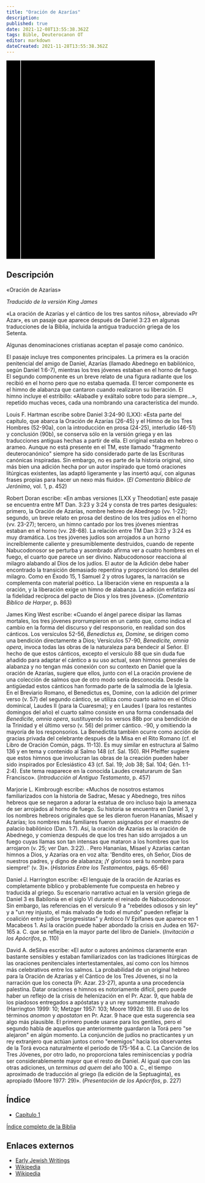 ```yaml
---
title: "Oración de Azarías"
description: 
published: true
date: 2021-12-08T13:55:38.362Z
tags: Bible, Deuterocanon OT
editor: markdown
dateCreated: 2021-11-28T13:55:38.362Z
---
```


<div class="urantiapedia-book-front urantiapedia-book-apocrypha">
<svg xmlns="http://www.w3.org/2000/svg"
	width="102.6mm" height="136.8mm"
	viewBox="0 0 102.6 136.8" version="1.1">
	<g transform="translate(-7,-5)">
		<rect width="9.6" height="136.8" x="7" y="5" />
		<rect width="96.9" height="136.8" x="17" y="5" />
		<text style="font-size:5px" x="61" y="22">DEUTEROCANON</text>
		<text style="font-size:4px" x="61" y="125">King James Version</text>
		<text style="font-size:9px" x="61" y="60">Oración de Azarías</text>
	</g>
</svg>
</div>

## Descripción

«Oración de Azarías»

_Traducido de la versión King James_

«La oración de Azarías y el cántico de los tres santos niños», abreviado «Pr Azar», es un pasaje que aparece después de Daniel 3:23 en algunas traducciones de la Biblia, incluida la antigua traducción griega de los Setenta.

Algunas denominaciones cristianas aceptan el pasaje como canónico.

El pasaje incluye tres componentes principales. La primera es la oración penitencial del amigo de Daniel, Azarías (llamado Abednego en babilónico, según Daniel 1:6-7), mientras los tres jóvenes estaban en el horno de fuego. El segundo componente es un breve relato de una figura radiante que los recibió en el horno pero que no estaba quemada. El tercer componente es el himno de alabanza que cantaron cuando realizaron su liberación. El himno incluye el estribillo: «Alabadle y exáltalo sobre todo para siempre...», repetido muchas veces, cada una nombrando una característica del mundo.

Louis F. Hartman escribe sobre Daniel 3:24-90 (LXX): «Esta parte del capítulo, que abarca la Oración de Azarías (26-45) y el Himno de los Tres Hombres (52-90a), con la introducción en prosa (24-25), interludio (46-51) y conclusión (90b), se conserva sólo en la versión griega y en las traducciones antiguas hechas a partir de ella. El original estaba en hebreo o arameo. Aunque no está presente en el TM, este llamado "fragmento deuterocanónico" siempre ha sido considerado parte de las Escrituras canónicas inspiradas. Sin embargo, no es parte de la historia original, sino más bien una adición hecha por un autor inspirado que tomó oraciones litúrgicas existentes, las adaptó ligeramente y las insertó aquí, con algunas frases propias para hacer un nexo más fluido». (_El Comentario Bíblico de Jerónimo_, vol. 1, p. 452)

Robert Doran escribe: «En ambas versiones \[LXX y Theodotian\] este pasaje se encuentra entre MT Dan. 3:23 y 3:24 y consta de tres partes desiguales: primero, la Oración de Azarías, nombre hebreo de Abednego (vv. 1-22); segundo, un breve relato en prosa del destino de los tres judíos en el horno (vv. 23-27); tercero, un himno cantado por los tres jóvenes mientras estaban en el horno (vv. 28-68). La relación entre TM Dan 3:23 y 3:24 es muy dramática. Los tres jóvenes judíos son arrojados a un horno increíblemente caliente y presumiblemente destruidos, cuando de repente Nabucodonosor se perturba y asombrado afirma ver a cuatro hombres en el fuego, el cuarto que parece un ser divino. Nabucodonosor reacciona al milagro alabando al Dios de los judíos. El autor de la Adición debe haber encontrado la transición demasiado repentina y proporcionó los detalles del milagro. Como en Éxodo 15, 1 Samuel 2 y otros lugares, la narración se complementa con material poético. La liberación viene en respuesta a la oración, y la liberación exige un himno de alabanza. La adición enfatiza así la fidelidad recíproca del pacto de Dios y los tres jóvenes». (_Comentario Bíblico de Harper_, p. 863)

James King West escribe: «Cuando el ángel parece disipar las llamas mortales, los tres jóvenes prorrumpieron en un canto que, como indica el cambio en la forma del discurso y del responsorio, en realidad son dos cánticos. Los versículos 52-56, _Benedictus es, Domine_, se dirigen como una bendición directamente a Dios; Versículos 57-90, _Benedicite, omnia opera_, invoca todas las obras de la naturaleza para bendecir al Señor. El hecho de que estos cánticos, excepto el versículo 88 que sin duda fue añadido para adaptar el cántico a su uso actual, sean himnos generales de alabanza y no tengan más conexión con su contexto en Daniel que la oración de Azarías, sugiere que ellos, junto con el La oración proviene de una colección de salmos que de otro modo sería desconocida. Desde la antigüedad estos cánticos han formado parte de la salmodia de la Iglesia. En el Breviario Romano, el Benedictus es, Domine, con la adición del primer verso (v. 57) del segundo cántico, se utiliza como cuarto salmo en el Oficio dominical, Laudes II (para la Cuaresma); y en Laudes I (para los restantes domingos del año) el cuarto salmo consiste en una forma condensada del _Benedicite, omnia opera_, sustituyendo los versos 88b por una bendición de la Trinidad y el último verso (v. 56) del primer cántico. -90, y omitiendo la mayoría de los responsorios. La Benedictita también ocurre como acción de gracias privada del celebrante después de la Misa en el Rito Romano (cf. el Libro de Oración Común, págs. 11-13). Es muy similar en estructura al Salmo 136 y en tema y contenido al Salmo 148 (cf. Sal. 150). RH Pfeiffer sugiere que estos himnos que involucran las obras de la creación pueden haber sido inspirados por Eclesiástico 43 (cf. Sal. 19; Job 38; Sal. 104; Gén. 1:1-2:4). Este tema reaparece en la conocida Laudes creaturarum de San Francisco». (_Introducción al Antiguo Testamento_, p. 457)

Marjorie L. Kimbrough escribe: «Muchos de nosotros estamos familiarizados con la historia de Sadrac, Mesac y Abednego, tres niños hebreos que se negaron a adorar la estatua de oro incluso bajo la amenaza de ser arrojados al horno de fuego. Su historia se encuentra en Daniel 3, y los nombres hebreos originales que se les dieron fueron Hananías, Misael y Azarías; los nombres más familiares fueron asignados por el maestro de palacio babilónico (Dan. 1:7). Así, la oración de Azarías es la oración de Abednego, y comienza después de que los tres han sido arrojados a un fuego cuyas llamas son tan intensas que mataron a los hombres que los arrojaron (v. 25; ver Dan. 3:22). . Pero Hananías, Misael y Azarías cantan himnos a Dios, y Azarías ora en voz alta: 'Bendito eres, oh Señor, Dios de nuestros padres, y digno de alabanza; ¡Y glorioso será tu nombre para siempre!' (v. 3)». (_Historias Entre los Testamentos_, págs. 65-66)

Daniel J. Harrington escribe: «El lenguaje de la oración de Azarías es completamente bíblico y probablemente fue compuesta en hebreo y traducida al griego. Su escenario narrativo actual en la versión griega de Daniel 3 es Babilonia en el siglo VI durante el reinado de Nabucodonosor. Sin embargo, las referencias en el versículo 9 a "rebeldes odiosos y sin ley" y a "un rey injusto, el más malvado de todo el mundo" pueden reflejar la coalición entre judíos "progresistas" y Antíoco IV Epífanes que aparece en 1 Macabeos 1. Así la oración puede haber abordado la crisis en Judea en 167-165 a. C. que se refleja en la mayor parte del libro de Daniel». (_Invitación a los Apócrifos_, p. 110)

David A. deSilva escribe: «El autor o autores anónimos claramente eran bastante sensibles y estaban familiarizados con las tradiciones litúrgicas de las oraciones penitenciales intertestamentales, así como con los himnos más celebrativos entre los salmos. La probabilidad de un original hebreo para la Oración de Azarías y el Cántico de los Tres Jóvenes, si no la narración que los conecta (Pr. Azar. 23-27), apunta a una procedencia palestina. Datar oraciones e himnos es notoriamente difícil, pero puede haber un reflejo de la crisis de helenización en el Pr. Azar. 9, que habla de los piadosos entregados a apóstatas y a un rey sumamente malvado (Harrington 1999: 10; Metzger 1957: 103; Moore 1992d: 19). El uso de los términos _anomon_ y _apostaton_ en Pr. Azar. 9 hace que esta sugerencia sea algo más plausible. El primero puede usarse para los gentiles, pero el segundo habla de aquellos que anteriormente guardaron la Torá pero "se alejaron" en algún momento. La conjunción de judíos no practicantes y un rey extranjero que actúan juntos como "enemigos" hacia los observantes de la Torá evoca naturalmente el período de 175-164 a. C. La Canción de los Tres Jóvenes, por otro lado, no proporciona tales reminiscencias y podría ser considerablemente mayor que el resto de Daniel. Al igual que con las otras adiciones, un _terminus ad quem_ del año 100 a. C., el tiempo aproximado de traducción al griego (la edición de la Septuaginta), es apropiado (Moore 1977: 29)». (_Presentación de los Apócrifos_, p. 227)

## Índice

- [Capítulo 1](/Bible/Prayer_of_Azariah/1)



[Índice completo de la Biblia](/es/index/bible)


## Enlaces externos

- [Early Jewish Writings](https://www.earlyjewishwritings.com/azariah.html)
- [Wikipedia](https://es.wikipedia.org/wiki/La_Oraci%C3%B3n_de_Azar%C3%ADas_y_el_C%C3%A1ntico_de_los_Tres_J%C3%B3venes)
- [Wikipedia](https://es.wikipedia.org/wiki/Deuterocan%C3%B3nicos)